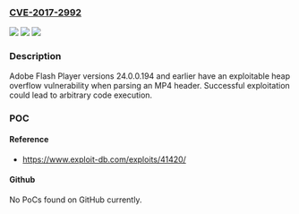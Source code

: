 ### [CVE-2017-2992](https://cve.mitre.org/cgi-bin/cvename.cgi?name=CVE-2017-2992)
![](https://img.shields.io/static/v1?label=Product&message=Adobe%20Flash%20Player%2024.0.0.194%20and%20earlier.&color=blue)
![](https://img.shields.io/static/v1?label=Version&message=Adobe%20Flash%20Player%2024.0.0.194%20and%20earlier.%20&color=brightgreen)
![](https://img.shields.io/static/v1?label=Vulnerability&message=Heap%20Overflow&color=brightgreen)

### Description

Adobe Flash Player versions 24.0.0.194 and earlier have an exploitable heap overflow vulnerability when parsing an MP4 header. Successful exploitation could lead to arbitrary code execution.

### POC

#### Reference
- https://www.exploit-db.com/exploits/41420/

#### Github
No PoCs found on GitHub currently.

